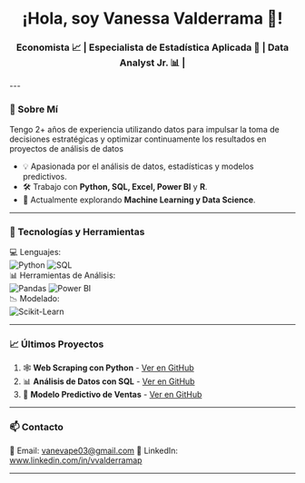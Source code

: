 <h1 align="center">¡Hola, soy Vanessa Valderrama 🌼!</h1>
<h3 align="center">Economista 📈 | Especialista de Estadística Aplicada 🔮 |  Data Analyst Jr. 📊 | </h3>
---

### 🌟 Sobre Mí
Tengo 2+ años de experiencia utilizando datos para impulsar la toma de decisiones estratégicas y optimizar continuamente los resultados en proyectos de análisis de datos
- 💡 Apasionada por el análisis de datos, estadísticas y modelos predictivos.
- 🛠️ Trabajo con **Python, SQL, Excel, Power BI** y **R**.
- 🚀 Actualmente explorando **Machine Learning y Data Science**.

  
---

### 📌 Tecnologías y Herramientas
💻 Lenguajes:  
![Python](https://img.shields.io/badge/-Python-3776AB?style=flat-square&logo=python&logoColor=white) 
![SQL](https://img.shields.io/badge/-SQL-4479A1?style=flat-square&logo=MySQL&logoColor=white)  
📊 Herramientas de Análisis:  
![Pandas](https://img.shields.io/badge/-Pandas-150458?style=flat-square&logo=pandas)
![Power BI](https://img.shields.io/badge/-PowerBI-F2C811?style=flat-square&logo=Power-BI&logoColor=black)  
📉 Modelado:  
![Scikit-Learn](https://img.shields.io/badge/-Scikit--Learn-F7931E?style=flat-square&logo=scikit-learn&logoColor=white)  

---

### 📈 Últimos Proyectos
1. 🕸 **Web Scraping con Python** - [Ver en GitHub](https://github.com/tuusuario/webscraping)
2. 📊 **Análisis de Datos con SQL** - [Ver en GitHub](https://github.com/tuusuario/sql-analysis)
3. 🤖 **Modelo Predictivo de Ventas** - [Ver en GitHub](https://github.com/tuusuario/sales-prediction)

---

### 📫 Contacto
📧 Email: vanevape03@gmail.com
💼 LinkedIn: www.linkedin.com/in/vvalderramap

---


